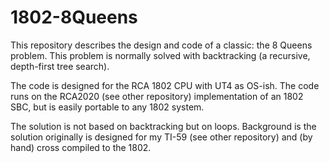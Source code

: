 # 1802-8Queens

This repository describes the design and code of a classic: the 8 Queens problem. This problem is normally solved with backtracking (a recursive, depth-first tree search). 

The code is designed for the RCA 1802 CPU with UT4 as OS-ish. The code runs on the RCA2020 (see other repository) implementation of an 1802 SBC, but is easily portable to any 1802 system.

The solution is not based on backtracking but on loops. Background is the solution originally is designed for my TI-59 (see other repository) and (by hand) cross compiled to the 1802. 
